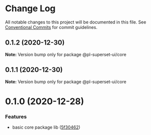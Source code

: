 # Change Log

All notable changes to this project will be documented in this file.
See [Conventional Commits](https://conventionalcommits.org) for commit guidelines.

## 0.1.2 (2020-12-30)

**Note:** Version bump only for package @pl-superset-ui/core





## 0.1.1 (2020-12-30)

**Note:** Version bump only for package @pl-superset-ui/core





# 0.1.0 (2020-12-28)


### Features

* basic core package lib ([5f30462](https://github.com/behnamkvl/pl-superset-ui/commit/5f304621fbeea6554740eb2bfd156338f772429e))
